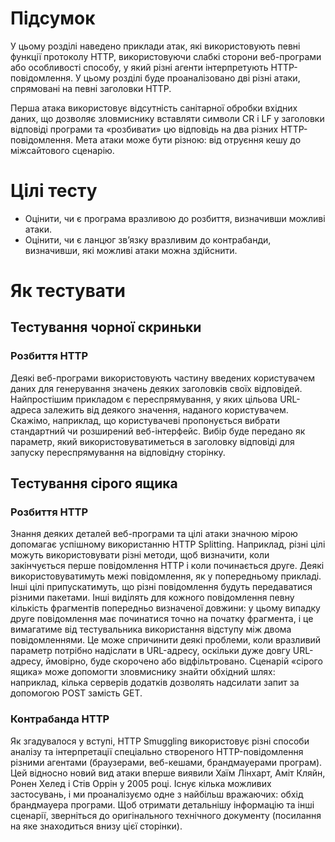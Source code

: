 # Підсумок

У цьому розділі наведено приклади атак, які використовують певні функції протоколу HTTP, використовуючи слабкі сторони веб-програми або особливості способу, у який різні агенти інтерпретують HTTP-повідомлення. У цьому розділі буде проаналізовано дві різні атаки, спрямовані на певні заголовки HTTP.

Перша атака використовує відсутність санітарної обробки вхідних даних, що дозволяє зловмиснику вставляти символи CR і LF у заголовки відповіді програми та «розбивати» цю відповідь на два різних HTTP-повідомлення. Мета атаки може бути різною: від отруєння кешу до міжсайтового сценарію.

# Цілі тесту

- Оцінити, чи є програма вразливою до розбиття, визначивши можливі атаки.
- Оцінити, чи є ланцюг зв’язку вразливим до контрабанди, визначивши, які можливі атаки можна здійснити.

# Як тестувати
## Тестування чорної скриньки
### Розбиття HTTP
Деякі веб-програми використовують частину введених користувачем даних для генерування значень деяких заголовків своїх відповідей. Найпростішим прикладом є переспрямування, у яких цільова URL-адреса залежить від деякого значення, наданого користувачем. Скажімо, наприклад, що користувачеві пропонується вибрати стандартний чи розширений веб-інтерфейс. Вибір буде передано як параметр, який використовуватиметься в заголовку відповіді для запуску переспрямування на відповідну сторінку.

## Тестування сірого ящика
### Розбиття HTTP
Знання деяких деталей веб-програми та цілі атаки значною мірою допомагає успішному використанню HTTP Splitting. Наприклад, різні цілі можуть використовувати різні методи, щоб визначити, коли закінчується перше повідомлення HTTP і коли починається друге. Деякі використовуватимуть межі повідомлення, як у попередньому прикладі. Інші цілі припускатимуть, що різні повідомлення будуть передаватися різними пакетами. Інші виділять для кожного повідомлення певну кількість фрагментів попередньо визначеної довжини: у цьому випадку друге повідомлення має починатися точно на початку фрагмента, і це вимагатиме від тестувальника використання відступу між двома повідомленнями. Це може спричинити деякі проблеми, коли вразливий параметр потрібно надіслати в URL-адресу, оскільки дуже довгу URL-адресу, ймовірно, буде скорочено або відфільтровано. Сценарій «сірого ящика» може допомогти зловмиснику знайти обхідний шлях: наприклад, кілька серверів додатків дозволять надсилати запит за допомогою POST замість GET.

### Контрабанда HTTP
Як згадувалося у вступі, HTTP Smuggling використовує різні способи аналізу та інтерпретації спеціально створеного HTTP-повідомлення різними агентами (браузерами, веб-кешами, брандмауерами програм). Цей відносно новий вид атаки вперше виявили Хаїм Лінхарт, Аміт Кляйн, Ронен Хелед і Стів Оррін у 2005 році. Існує кілька можливих застосувань, і ми проаналізуємо одне з найбільш вражаючих: обхід брандмауера програми. Щоб отримати детальнішу інформацію та інші сценарії, зверніться до оригінального технічного документу (посилання на яке знаходиться внизу цієї сторінки).
